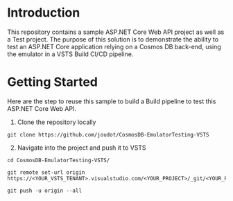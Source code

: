 # Introduction 
This repository contains a sample ASP.NET Core Web API project as well as a Test project. The purpose of this solution is to demonstrate the ability to test an ASP.NET Core application relying on a Cosmos DB back-end, using the emulator in a VSTS Build CI/CD pipeline.  

# Getting Started
Here are the step to reuse this sample to build a Build pipeline to test this ASP.NET Core Web API.

1.	Clone the repository locally
```
git clone https://github.com/joudot/CosmosDB-EmulatorTesting-VSTS
```
2.	Navigate into the project and push it to VSTS
```
cd CosmosDB-EmulatorTesting-VSTS/

git remote set-url origin https://<YOUR_VSTS_TENANT>.visualstudio.com/<YOUR_PROJECT>/_git/<YOUR_REPOSITORY>

git push -u origin --all
```
